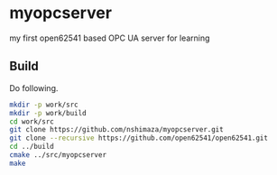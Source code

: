 # myopcserver
my first open62541 based OPC UA server for learning

## Build

Do following.

```sh
mkdir -p work/src
mkdir -p work/build
cd work/src
git clone https://github.com/nshimaza/myopcserver.git
git clone --recursive https://github.com/open62541/open62541.git
cd ../build
cmake ../src/myopcserver
make
```
